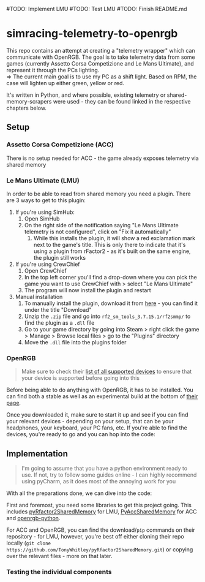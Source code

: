 #TODO: Implement LMU
#TODO: Test LMU
#TODO: Finish README.md

# simracing-telemetry-to-openrgb
This repo contains an attempt at creating a "telemetry wrapper" which can communicate with OpenRGB. The goal is to take telemetry data from some games (currently Assetto Corsa Competizione and Le Mans Ultimate), and represent it through the PCs lighting.
<br> => The current main goal is to use my PC as a shift light. Based on RPM, the case will lighten up either green, yellow or red.

It's written in Python, and where possible, existing telemetry or shared-memory-scrapers were used - they can be found linked in the respective chapters below.

## Setup

### Assetto Corsa Competizione (ACC)

There is no setup needed for ACC - the game already exposes telemetry via shared memory

### Le Mans Ultimate (LMU)

In order to be able to read from shared memory you need a plugin. There are 3 ways to get to this plugin:

1. If you're using SimHub: 
   1. Open SimHub
   2. On the right side of the notification saying "Le Mans Ultimate telemetry is not configured", click on "Fix it automatically"
      1. While this installs the plugin, it will show a red exclamation mark next to the game's title. This is only there to indicate that it's using a plugin from rFactor2 - as it's built on the same engine, the plugin still works
2. If you're using CrewChief
   1. Open CrewChief
   2. In the top left corner you'll find a drop-down where you can pick the game you want to use CrewChief with > select "Le Mans Ultimate"
   3. The program will now install the plugin and restart
3. Manual installation
   1. To manually install the plugin, download it from [here](https://github.com/TheIronWolfModding/rF2SharedMemoryMapPlugin) - you can find it under the title "Download"
   2. Unzip the `.zip` file and go into `rf2_sm_tools_3.7.15.1/rf2smmp/` to find the plugin as a `.dll` file
   3. Go to your game directory by going into Steam > right click the game > Manage > Browse local files > go to the "Plugins" directory
   4. Move the `.dll` file into the plugins folder

### OpenRGB

> Make sure to check their [list of all supported devices](https://openrgb.org/devices.html) to ensure that your device is supported before going into this

Before being able to do anything with OpenRGB, it has to be installed. You can find both a stable as well as an experimental build at the bottom of [their page](https://openrgb.org/). 

Once you downloaded it, make sure to start it up and see if you can find your relevant devices - depending on your setup, that can be your headphones, your keyboard, your PC fans, etc. 
If you're able to find the devices, you're ready to go and you can hop into the code:


## Implementation

> I'm going to assume that you have a python environment ready to use. If not, try to follow some guides online - I can highly recommend using pyCharm, as it does most of the annoying work for you

With all the preparations done, we can dive into the code:

First and foremost, you need some libraries to get this project going. This includes [pyRfactor2SharedMemory](https://github.com/TonyWhitley/pyRfactor2SharedMemory) for LMU, [PyAccSharedMemory](https://github.com/rrennoir/PyAccSharedMemory) for ACC and [openrgb-python](https://github.com/jath03/openrgb-python). 

For ACC and OpenRGB, you can find the download/`pip` commands on their repository - for LMU, however, you're best off either cloning their repo locally (`git clone https://github.com/TonyWhitley/pyRfactor2SharedMemory.git`) or copying over the relevant files - more on that later.

### Testing the individual components

